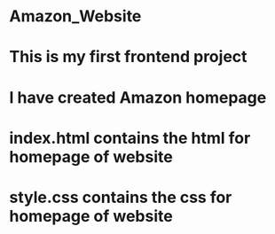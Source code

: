# Amazon_Website
# This is my first frontend project
# I have created Amazon homepage 
# index.html contains the html for homepage of website
# style.css contains the css for homepage of website
